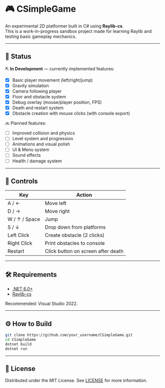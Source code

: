 # 🎮 CSimpleGame

An experimental 2D platformer built in C# using **Raylib-cs**.  
This is a work-in-progress sandbox project made for learning Raylib and testing basic gameplay mechanics.

---

## 🚀 Status

⛏ **In Development** — currently implemented features:
- [x] Basic player movement (left/right/jump)
- [x] Gravity simulation
- [x] Camera following player
- [x] Floor and obstacle system
- [x] Debug overlay (mouse/player position, FPS)
- [x] Death and restart system
- [x] Obstacle creation with mouse clicks (with console export)

🔜 Planned features:
- [ ] Improved collision and physics
- [ ] Level system and progression
- [ ] Animations and visual polish
- [ ] UI & Menu system
- [ ] Sound effects
- [ ] Health / damage system

---

## 🧠 Controls

| Key         | Action                    |
|-------------|----------------------------|
| A / ←        | Move left                 |
| D / →        | Move right                |
| W / ↑ / Space| Jump                      |
| S / ↓        | Drop down from platforms  |
| Left Click   | Create obstacle (2 clicks)|
| Right Click  | Print obstacles to console|
| Restart      | Click button on screen after death |

---

## 🛠️ Requirements

- [.NET 6.0+](https://dotnet.microsoft.com/en-us/download)
- [Raylib-cs](https://github.com/ChrisDill/Raylib-cs)

Recommended: Visual Studio 2022.

---

## ⚙️ How to Build

```bash
git clone https://github.com/your_username/CSimpleGame.git
cd CSimpleGame
dotnet build
dotnet run
```

---

## 📄 License
Distributed under the MIT License. See [LICENSE](LICENSE) for more information.
